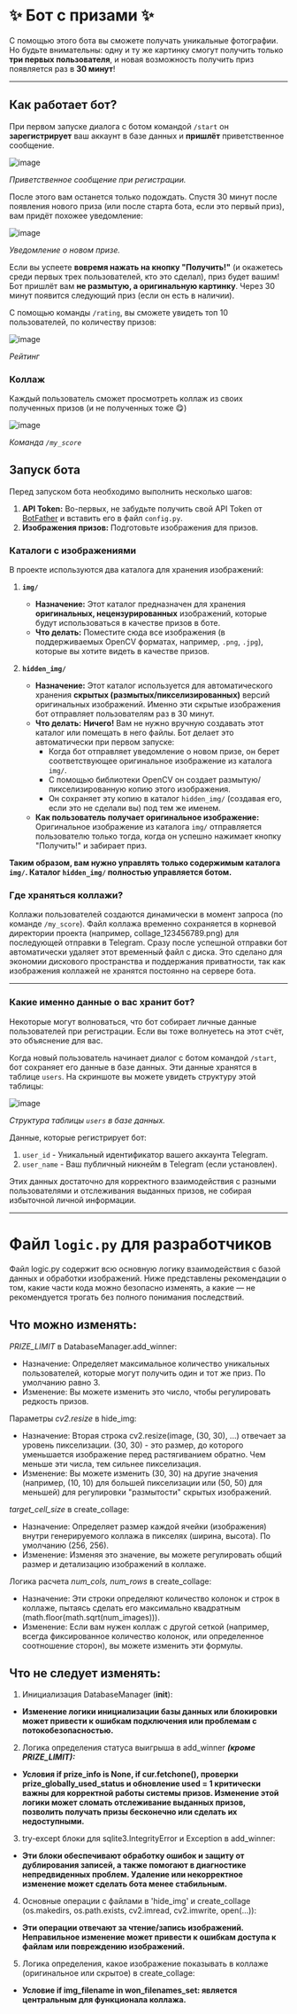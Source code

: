 # ✨ Бот с призами ✨

С помощью этого бота вы сможете получать уникальные фотографии. Но будьте внимательны: одну и ту же картинку смогут получить только **три первых пользователя**, и новая возможность получить приз появляется раз в **30 минут**!

---

## Как работает бот?

При первом запуске диалога с ботом командой `/start` он **зарегистрирует** ваш аккаунт в базе данных и **пришлёт** приветственное сообщение.

![image](https://github.com/user-attachments/assets/091c436d-9503-4552-b38d-32a7ac4e385f)

*Приветственное сообщение при регистрации.*

После этого вам останется только подождать. Спустя 30 минут после появления нового приза (или после старта бота, если это первый приз), вам придёт похожее уведомление:

![image](https://github.com/user-attachments/assets/ece0524f-c42f-43a4-8514-bbf1754e95f4)

*Уведомление о новом призе.*

Если вы успеете **вовремя нажать на кнопку "Получить!"** (и окажетесь среди первых трех пользователей, кто это сделал), приз будет вашим! Бот пришлёт вам **не размытую, а оригинальную картинку**. Через 30 минут появится следующий приз (если он есть в наличии).

С помощью команды `/rating`, вы сможете увидеть топ 10 пользователей, по количеству призов:

![image](https://github.com/user-attachments/assets/daba8f32-8f66-457b-b254-d7bc63577d8f)

*Рейтинг*

### Коллаж

Каждый пользователь сможет просмотреть коллаж из своих полученных призов (и не полученных тоже 😋)

![image](https://github.com/user-attachments/assets/68d398c3-b385-4ef4-b1dc-d5a6fd490c1b)

*Команда `/my_score`*

## Запуск бота

Перед запуском бота необходимо выполнить несколько шагов:

1.  **API Token:** Во-первых, не забудьте получить свой API Token от [BotFather](https://t.me/BotFather) и вставить его в файл `config.py`.
2.  **Изображения призов:** Подготовьте изображения для призов.

### Каталоги с изображениями

В проекте используются два каталога для хранения изображений:

1.  **`img/`**
    *   **Назначение:** Этот каталог предназначен для хранения **оригинальных, нецензурированных** изображений, которые будут использоваться в качестве призов в боте.
    *   **Что делать:** Поместите сюда все изображения (в поддерживаемых OpenCV форматах, например, `.png`, `.jpg`), которые вы хотите видеть в качестве призов. 

2.  **`hidden_img/`**
    *   **Назначение:** Этот каталог используется для автоматического хранения **скрытых (размытых/пикселизированных)** версий оригинальных изображений. Именно эти скрытые изображения бот отправляет пользователям раз в 30 минут.
    *   **Что делать:** **Ничего!** Вам не нужно вручную создавать этот каталог или помещать в него файлы. Бот делает это автоматически при первом запуске:
        *   Когда бот отправляет уведомление о новом призе, он берет соответствующее оригинальное изображение из каталога `img/`.
        *   С помощью библиотеки OpenCV он создает размытую/пикселизированную копию этого изображения.
        *   Он сохраняет эту копию в каталог `hidden_img/` (создавая его, если это не сделали вы) под тем же именем.
    *   **Как пользователь получает оригинальное изображение:** Оригинальное изображение из каталога `img/` отправляется пользователю только тогда, когда он успешно нажимает кнопку "Получить!" и забирает приз.

**Таким образом, вам нужно управлять только содержимым каталога `img/`. Каталог `hidden_img/` полностью управляется ботом.**

### Где храняться коллажи?

Коллажи пользователей создаются динамически в момент запроса (по команде `/my_score`). Файл коллажа временно сохраняется в корневой директории проекта (например, collage_123456789.png) для последующей отправки в Telegram. Сразу после успешной отправки бот автоматически удаляет этот временный файл с диска. Это сделано для экономии дискового пространства и поддержания приватности, так как изображения коллажей не хранятся постоянно на сервере бота.

---

### Какие именно данные о вас хранит бот?

Некоторые могут волноваться, что бот собирает личные данные пользователей при регистрации. Если вы тоже волнуетесь на этот счёт, это объяснение для вас.

Когда новый пользователь начинает диалог с ботом командой `/start`, бот сохраняет его данные в базе данных. Эти данные хранятся в таблице `users`. На скриншоте вы можете увидеть структуру этой таблицы:

![image](https://github.com/user-attachments/assets/2ffcb43a-5d98-4712-a7cf-d662f72d9da2)

*Структура таблицы `users` в базе данных.*

Данные, которые регистрирует бот:

1.  `user_id` - Уникальный идентификатор вашего аккаунта Telegram.
2.  `user_name` - Ваш публичный никнейм в Telegram (если установлен).

Этих данных достаточно для корректного взаимодействия с разными пользователями и отслеживания выданных призов, не собирая избыточной личной информации.

---

# Файл **`logic.py`** для разработчиков

Файл logic.py содержит всю основную логику взаимодействия с базой данных и обработки изображений. Ниже представлены рекомендации о том, какие части кода можно безопасно изменять, а какие — не рекомендуется трогать без полного понимания последствий.

## Что можно изменять:

*PRIZE_LIMIT* в DatabaseManager.add_winner:
*   Назначение: Определяет максимальное количество уникальных пользователей, которые могут получить один и тот же приз. По умолчанию равно 3.
*   Изменение: Вы можете изменить это число, чтобы регулировать редкость призов.

Параметры *cv2.resize* в hide_img:
*   Назначение: Вторая строка cv2.resize(image, (30, 30), ...) отвечает за уровень пикселизации. (30, 30) - это размер, до которого уменьшается изображение перед растягиванием обратно. Чем меньше эти числа, тем сильнее пикселизация.
*   Изменение: Вы можете изменить (30, 30) на другие значения (например, (10, 10) для большей пикселизации или (50, 50) для меньшей) для регулировки "размытости" скрытых изображений.

*target_cell_size* в create_collage:
*   Назначение: Определяет размер каждой ячейки (изображения) внутри генерируемого коллажа в пикселях (ширина, высота). По умолчанию (256, 256).
*   Изменение: Изменяя это значение, вы можете регулировать общий размер и детализацию изображений в коллаже.

Логика расчета *num_cols, num_rows* в create_collage:
*   Назначение: Эти строки определяют количество колонок и строк в коллаже, пытаясь сделать его максимально квадратным (math.floor(math.sqrt(num_images))).
*   Изменение: Если вам нужен коллаж с другой сеткой (например, всегда фиксированное количество колонок, или определенное соотношение сторон), вы можете изменить эти формулы.

## Что не следует изменять:
1. Инициализация DatabaseManager (__init__):
*   **Изменение логики инициализации базы данных или блокировки может привести к ошибкам подключения или проблемам с потокобезопасностью.**

2. Логика определения статуса выигрыша в add_winner ***(кроме PRIZE_LIMIT):***
*   **Условия if prize_info is None, if cur.fetchone(), проверки prize_globally_used_status и обновление used = 1 критически важны для корректной работы системы призов. Изменение этой логики может сломать отслеживание выданных призов, позволить получать призы бесконечно или сделать их недоступными.**

3. try-except блоки для sqlite3.IntegrityError и Exception в add_winner:
*   **Эти блоки обеспечивают обработку ошибок и защиту от дублирования записей, а также помогают в диагностике непредвиденных проблем. Удаление или некорректное изменение может сделать бота менее стабильным.**

4. Основные операции с файлами в 'hide_img' и create_collage (os.makedirs, os.path.exists, cv2.imread, cv2.imwrite, open(...)):
*   **Эти операции отвечают за чтение/запись изображений. Неправильное изменение может привести к ошибкам доступа к файлам или повреждению изображений.**

5. Логика определения, какое изображение показывать в коллаже (оригинальное или скрытое) в create_collage:
*   **Условие if img_filename in won_filenames_set: является центральным для функционала коллажа.**
